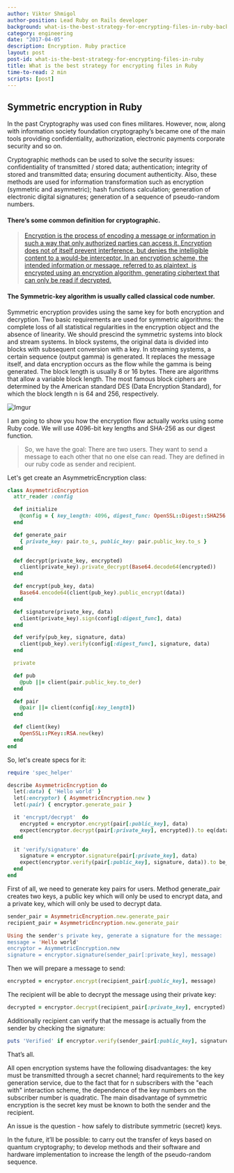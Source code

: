 ```yaml
---
author: Viktor Shmigol
author-position: Lead Ruby on Rails developer
background: what-is-the-best-strategy-for-encrypting-files-in-ruby-back
category: engineering
date: "2017-04-05"
description: Encryption. Ruby practice
layout: post
post-id: what-is-the-best-strategy-for-encrypting-files-in-ruby
title: What is the best strategy for encrypting files in Ruby
time-to-read: 2 min
scripts: [post]
---
```


## Symmetric encryption in Ruby

In the past Cryptography was used con fines militares. However, now, along with information society foundation cryptography’s became one of the main tools providing confidentiality, authorization, electronic payments corporate security and so on. 

Cryptographic methods can be used to solve the security issues: confidentiality of transmitted / stored data; authentication; integrity of stored and transmitted data; ensuring document authenticity. Also, these methods are used for information transformation such as encryption (symmetric and asymmetric); hash functions calculation; generation of electronic digital signatures; generation of a sequence of pseudo-random numbers.

#### There’s some common definition for cryptographic.

>   [Encryption is the process of encoding a message or information in such a way that only authorized parties can access it. Encryption does not of itself prevent interference, but denies the intelligible content to a would-be interceptor. In an encryption scheme, the intended information or message, referred to as plaintext, is encrypted using an encryption algorithm, generating ciphertext that can only be read if decrypted.](https://en.wikipedia.org/wiki/Encryption)

#### The Symmetric-key algorithm is usually called classical code number.

Symmetric encryption provides using the same key for both encryption and decryption. Two basic requirements are used for symmetric algorithms: the complete loss of all statistical regularities in the encryption object and the absence of linearity. We should prescind the symmetric systems into block and stream systems. In block systems, the original data is divided into blocks with subsequent conversion with a key. In streaming systems, a certain sequence (output gamma) is generated. It replaces the message itself, and data encryption occurs as the flow while the gamma is being generated.
The block length is usually 8 or 16 bytes. There are algorithms that allow a variable block length. The most famous block ciphers are determined by the American standard DES (Data Encryption Standard), for which the block length n is 64 and 256, respectively.

![Imgur](https://i.imgur.com/rcJUzEA.gif)

I am going to show you how the encryption flow actually works using some Ruby code. We will use 4096-bit key lengths and SHA-256 as our digest function.

>  So, we have the goal:
>  There are two users. They want to send a message to each other that no one else can read. They are defined in our ruby code as sender and recipient.

Let's get create an AsymmetricEncryption class:

```ruby
class AsymmetricEncryption
  attr_reader :config

  def initialize
    @config = { key_length: 4096, digest_func: OpenSSL::Digest::SHA256.new }
  end

  def generate_pair
    { private_key: pair.to_s, public_key: pair.public_key.to_s }
  end

  def decrypt(private_key, encrypted)
    client(private_key).private_decrypt(Base64.decode64(encrypted))
  end

  def encrypt(pub_key, data)
    Base64.encode64(client(pub_key).public_encrypt(data))
  end

  def signature(private_key, data)
    client(private_key).sign(config[:digest_func], data)
  end

  def verify(pub_key, signature, data)
    client(pub_key).verify(config[:digest_func], signature, data)
  end

  private

  def pub
    @pub ||= client(pair.public_key.to_der)
  end

  def pair
    @pair ||= client(config[:key_length])
  end

  def client(key)
    OpenSSL::PKey::RSA.new(key)
  end
end
```

So, let's create specs for it:

```ruby
require 'spec_helper'

describe AsymmetricEncryption do
  let(:data) { 'Hello world' }
  let(:encryptor) { AsymmetricEncryption.new }
  let(:pair) { encryptor.generate_pair }

  it 'encrypt/decrypt'  do
    encrypted = encryptor.encrypt(pair[:public_key], data)
    expect(encryptor.decrypt(pair[:private_key], encrypted)).to eq(data)
  end

  it 'verify/signature' do
    signature = encryptor.signature(pair[:private_key], data)
    expect(encryptor.verify(pair[:public_key], signature, data)).to be_truthy
  end
end
```

First of all, we need to generate key pairs for users. Method generate_pair creates two keys, a public key which will only be used to encrypt data, and a private key, which will only be used to decrypt data.

```ruby
sender_pair = AsymmetricEncryption.new.generate_pair
recipient_pair = AsymmetricEncryption.new.generate_pair

Using the sender's private key, generate a signature for the message:
message = 'Hello world'
encryptor = AsymmetricEncryption.new
signature = encryptor.signature(sender_pair[:private_key], message)
```

Then we will prepare a message to send:

```ruby
encrypted = encryptor.encrypt(recipient_pair[:public_key], message)
```

The recipient will be able to decrypt the message using their private key:

```ruby
decrypted = encryptor.decrypt(recipient_pair[:private_key], encrypted)
```

Additionally recipient can verify that the message is actually from the sender by checking the signature:

```ruby
puts 'Verified' if encryptor.verify(sender_pair[:public_key], signature, decrypted)
```

That’s all.

All open encryption systems have the following disadvantages: the key must be transmitted through a secret channel; hard requirements to the key generation service, due to the fact that for n subscribers with the "each with" interaction scheme, the dependence of the key numbers on the subscriber number is quadratic. The main disadvantage of symmetric encryption is the secret key must be known to both the sender and the recipient.

An issue is the question - how safely to distribute symmetric (secret) keys.

In the future, it’ll be possible: to carry out the transfer of keys based on quantum cryptography; to develop methods and their software and hardware implementation to increase the length of the pseudo-random sequence.
